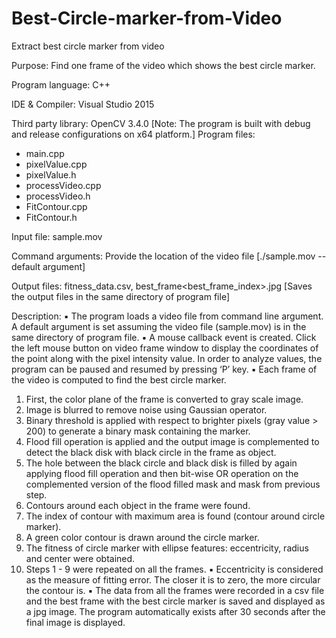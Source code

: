 # Best-Circle-marker-from-Video
Extract best circle marker from video 

Purpose: Find one frame of the video which shows the best circle marker.

Program language: C++

IDE & Compiler: Visual Studio 2015

Third party library: OpenCV 3.4.0
[Note: The program is built with debug and release configurations on x64 platform.]
Program files:
- main.cpp
- pixelValue.cpp
- pixelValue.h
- processVideo.cpp
- processVideo.h
- FitContour.cpp
- FitContour.h

Input file: sample.mov

Command arguments: Provide the location of the video file
[./sample.mov --default argument]

Output files: fitness_data.csv, best_frame<best_frame_index>.jpg
[Saves the output files in the same directory of program file]

Description:
▪ The program loads a video file from command line argument. A default argument is set assuming the video file (sample.mov) is in the same directory of program file.
▪ A mouse callback event is created. Click the left mouse button on video frame window to display the coordinates of the point along with the pixel intensity value. In order to analyze values, the program can be paused and resumed by pressing ‘P’ key.
▪ Each frame of the video is computed to find the best circle marker.
1. First, the color plane of the frame is converted to gray scale image.
2. Image is blurred to remove noise using Gaussian operator.
3. Binary threshold is applied with respect to brighter pixels (gray value > 200) to generate a binary mask containing the marker.
4. Flood fill operation is applied and the output image is complemented to detect the black disk with black circle in the frame as object.
5. The hole between the black circle and black disk is filled by again applying flood fill operation and then bit-wise OR operation on the complemented version of the flood filled mask and mask from previous step.
6. Contours around each object in the frame were found.
7. The index of contour with maximum area is found (contour around circle marker).
8. A green color contour is drawn around the circle marker.
9. The fitness of circle marker with ellipse features: eccentricity, radius and center were obtained.
10. Steps 1 - 9 were repeated on all the frames.
▪ Eccentricity is considered as the measure of fitting error. The closer it is to zero, the more circular the contour is.
▪ The data from all the frames were recorded in a csv file and the best frame with the best circle marker is saved and displayed as a jpg image. The program automatically exists after 30 seconds after the final image is displayed.

